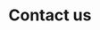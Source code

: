---
title: "Contact us"
description : "this is a meta description"

office:
  title : "Contact Details"
  mobile : "+41 78 668 95 72"
  email : "info@spinenuances.com"
  location : "Zurich, Switzerland"

# location google maps
opennig_hour:
  title : "Opening Hours"
  day_time:
    - "Monday: 9:00 – 19:00"
    - "Tuesday: 9:00 – 19:00"
    - "Wednesday: 9:00 – 19:00"
    - "Thursday: 9:00 – 19:00"
    - "Friday: 9:00 – 19:00"
    - "Saturday: 9:00 – 19:00"
    - "sunday: 9:00 – 19:00"
    
draft: false
---
